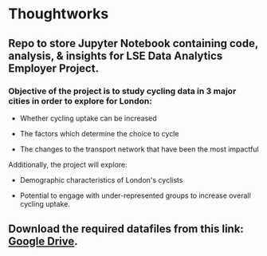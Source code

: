 # Thoughtworks

## Repo to store Jupyter Notebook containing code, analysis, & insights for LSE Data Analytics Employer Project.

### Objective of the project is to study cycling data in 3 major cities in order to explore for London:

- Whether cycling uptake can be increased

- The factors which determine the choice to cycle

- The changes to the transport network that have been the most impactful

Additionally, the project will explore:

- Demographic characteristics of London's cyclists

- Potential to engage with under-represented groups to increase overall cycling uptake.

## Download the required datafiles from this link: [Google Drive](https://drive.google.com/drive/folders/1fLhZFesbBWgKYrJb6d7A3781ujcFGka5).
